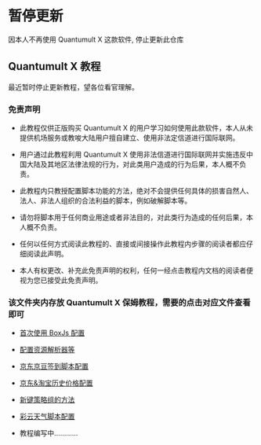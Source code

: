 # 暂停更新

因本人不再使用 Quantumult X 这款软件, 停止更新此仓库

## Quantumult X 教程

最近暂时停止更新教程，望各位看官理解。

### 免责声明

- 此教程仅供正版购买 Quantumult X 的用户学习如何使用此款软件，本人从未提供机场服务或教唆大陆用户擅自建立、使用非法定信道进行国际联网。

- 用户通过此教程利用 Quantumult X 使用非法信道进行国际联网并实施违反中国大陆及其地区法律法规的行为，对此类用户造成的行为后果，本人概不负责。

- 此教程内只教授配置脚本功能的方法，绝对不会提供任何具体的损害自然人、法人、非法人组织的合法利益的脚本，例如破解脚本等。

- 请勿将脚本用于任何商业用途或者非法目的，对此类行为造成的任何后果，本人概不负责。

- 任何以任何方式阅读此教程的、直接或间接操作此教程内步骤的阅读者都应仔细阅读此声明。

- 本人有权更改、补充此免责声明的权利，任何一经点击教程内文档的阅读者便视为您已接受此免责声明。

### 该文件夹内存放 Quantumult X 保姆教程，需要的点击对应文件查看即可

- [首次使用 BoxJs 配置](https://github.com/chiupam/tutorial/blob/master/QuantumultX/BoxJS.md)

- [配置资源解析器等](https://github.com/chiupam/tutorial/blob/master/QuantumultX/General.md)

- [京东京豆签到脚本配置](https://github.com/chiupam/tutorial/blob/master/QuantumultX/JD_DailyBonus.md)

- [京东&淘宝历史价格配置](https://github.com/chiupam/tutorial/blob/master/QuantumultX/Price.md)

- [新键策略组的方法](https://github.com/chiupam/tutorial/blob/master/QuantumultX/Static.md)

- [彩云天气脚本配置](https://github.com/chiupam/tutorial/tree/master/caiyun)

- 教程编写中…………
